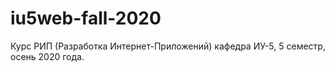 # iu5web-fall-2020
Курс РИП (Разработка Интернет-Приложений) кафедра ИУ-5, 5 семестр, осень 2020 года.
